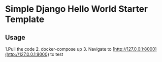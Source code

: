# Simple Django Hello World Starter Template


## Usage
 1.Pull the code
 2. docker-compose up
 3. Navigate to [http://127.0.0.1:8000](http://127.0.0.1:8000) to test
